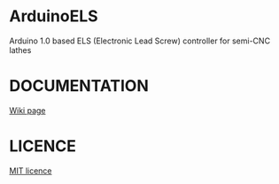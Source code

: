 # ArduinoELS
Arduino 1.0 based ELS (Electronic Lead Screw) controller for semi-CNC lathes


# DOCUMENTATION <br>
[Wiki page](https://github.com/dalemi666/ArduinoELS/wiki)

# LICENCE
[MIT licence](https://github.com/dalemi666/ArduinoELS/edit/master/LICENCE.md)


